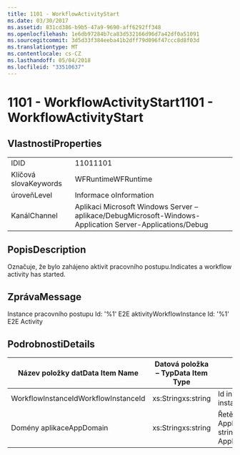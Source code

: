 ```yaml
---
title: 1101 - WorkflowActivityStart
ms.date: 03/30/2017
ms.assetid: 831cd386-b9b5-47a9-9690-aff6292ff348
ms.openlocfilehash: 1e6db97284b7ca83d532166d96d7a42df0a51091
ms.sourcegitcommit: 3d5d33f384eeba41b2dff79d096f47ccc8d8f03d
ms.translationtype: MT
ms.contentlocale: cs-CZ
ms.lasthandoff: 05/04/2018
ms.locfileid: "33510637"
---
```

# <a name="1101---workflowactivitystart"></a><span data-ttu-id="4a8f9-102">1101 - WorkflowActivityStart</span><span class="sxs-lookup"><span data-stu-id="4a8f9-102">1101 - WorkflowActivityStart</span></span>
## <a name="properties"></a><span data-ttu-id="4a8f9-103">Vlastnosti</span><span class="sxs-lookup"><span data-stu-id="4a8f9-103">Properties</span></span>  
  
|||  
|-|-|  
|<span data-ttu-id="4a8f9-104">ID</span><span class="sxs-lookup"><span data-stu-id="4a8f9-104">ID</span></span>|<span data-ttu-id="4a8f9-105">1101</span><span class="sxs-lookup"><span data-stu-id="4a8f9-105">1101</span></span>|  
|<span data-ttu-id="4a8f9-106">Klíčová slova</span><span class="sxs-lookup"><span data-stu-id="4a8f9-106">Keywords</span></span>|<span data-ttu-id="4a8f9-107">WFRuntime</span><span class="sxs-lookup"><span data-stu-id="4a8f9-107">WFRuntime</span></span>|  
|<span data-ttu-id="4a8f9-108">úroveň</span><span class="sxs-lookup"><span data-stu-id="4a8f9-108">Level</span></span>|<span data-ttu-id="4a8f9-109">Informace o</span><span class="sxs-lookup"><span data-stu-id="4a8f9-109">Information</span></span>|  
|<span data-ttu-id="4a8f9-110">Kanál</span><span class="sxs-lookup"><span data-stu-id="4a8f9-110">Channel</span></span>|<span data-ttu-id="4a8f9-111">Aplikaci Microsoft Windows Server – aplikace/Debug</span><span class="sxs-lookup"><span data-stu-id="4a8f9-111">Microsoft-Windows-Application Server-Applications/Debug</span></span>|  
  
## <a name="description"></a><span data-ttu-id="4a8f9-112">Popis</span><span class="sxs-lookup"><span data-stu-id="4a8f9-112">Description</span></span>  
 <span data-ttu-id="4a8f9-113">Označuje, že bylo zahájeno aktivit pracovního postupu.</span><span class="sxs-lookup"><span data-stu-id="4a8f9-113">Indicates a workflow activity has started.</span></span>  
  
## <a name="message"></a><span data-ttu-id="4a8f9-114">Zpráva</span><span class="sxs-lookup"><span data-stu-id="4a8f9-114">Message</span></span>  
 <span data-ttu-id="4a8f9-115">Instance pracovního postupu Id: '%1' E2E aktivity</span><span class="sxs-lookup"><span data-stu-id="4a8f9-115">WorkflowInstance Id: '%1' E2E Activity</span></span>  
  
## <a name="details"></a><span data-ttu-id="4a8f9-116">Podrobnosti</span><span class="sxs-lookup"><span data-stu-id="4a8f9-116">Details</span></span>  
  
|<span data-ttu-id="4a8f9-117">Název položky dat</span><span class="sxs-lookup"><span data-stu-id="4a8f9-117">Data Item Name</span></span>|<span data-ttu-id="4a8f9-118">Datová položka – Typ</span><span class="sxs-lookup"><span data-stu-id="4a8f9-118">Data Item Type</span></span>|<span data-ttu-id="4a8f9-119">Popis</span><span class="sxs-lookup"><span data-stu-id="4a8f9-119">Description</span></span>|  
|--------------------|--------------------|-----------------|  
|<span data-ttu-id="4a8f9-120">WorkflowInstanceId</span><span class="sxs-lookup"><span data-stu-id="4a8f9-120">WorkflowInstanceId</span></span>|<span data-ttu-id="4a8f9-121">xs:String</span><span class="sxs-lookup"><span data-stu-id="4a8f9-121">xs:string</span></span>|<span data-ttu-id="4a8f9-122">Id instance pracovního postupu.</span><span class="sxs-lookup"><span data-stu-id="4a8f9-122">The workflow instance id.</span></span>|  
|<span data-ttu-id="4a8f9-123">Domény aplikace</span><span class="sxs-lookup"><span data-stu-id="4a8f9-123">AppDomain</span></span>|<span data-ttu-id="4a8f9-124">xs:String</span><span class="sxs-lookup"><span data-stu-id="4a8f9-124">xs:string</span></span>|<span data-ttu-id="4a8f9-125">Řetězec vrácený AppDomain.CurrentDomain.FriendlyName.</span><span class="sxs-lookup"><span data-stu-id="4a8f9-125">The string returned by AppDomain.CurrentDomain.FriendlyName.</span></span>|
